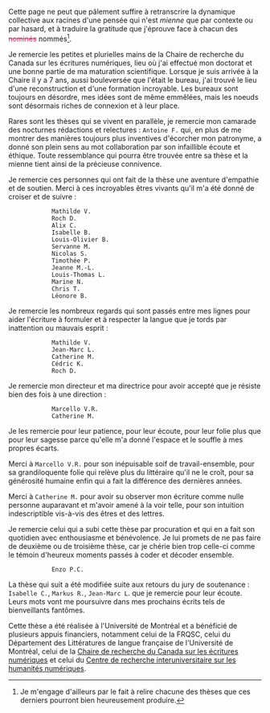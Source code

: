 
Cette page ne peut que pâlement suffire à retranscrire la dynamique collective aux racines d'une pensée qui n'est *mienne* que par contexte ou par hasard, et à traduire la gratitude que j'éprouve face à chacun des <strike style='color:rgb(196, 43, 94);'>nominés</strike> nommés[^relecture].  

Je remercie les petites et plurielles mains de la Chaire de recherche du Canada sur les écritures numériques, lieu où j'ai effectué mon doctorat et une bonne partie de ma maturation scientifique. Lorsque je suis arrivée à la Chaire il y a 7 ans, aussi bouleversée que l'était le bureau, j'ai trouvé le lieu d'une reconstruction et d'une formation incroyable. Les bureaux sont toujours en désordre, mes idées sont de même emmêlées, mais les noeuds sont désormais riches de connexion et à leur place. 

Rares sont les thèses qui se vivent en parallèle, je remercie mon camarade des nocturnes rédactions et relectures : `Antoine F.` qui, en plus de me montrer des manières toujours plus inventives d'écorcher mon patronyme, a donné son plein sens au mot collaboration par son infaillible écoute et éthique. Toute ressemblance qui pourra être trouvée entre sa thèse et la mienne tient ainsi de la précieuse connivence.

Je remercie ces personnes qui ont fait de la thèse une aventure d'empathie et de soutien. Merci à ces incroyables êtres vivants qu'il m'a été donné de croiser et de suivre : 

                Mathilde V.
                Roch D.
                Alix C.
                Isabelle B. 
                Louis-Olivier B.
                Servanne M.
                Nicolas S.
                Timothée P.
                Jeanne M.-L.
                Louis-Thomas L.
                Marine N. 
                Chris T.
                Léonore B.

Je remercie les nombreux regards qui sont passés entre mes lignes pour aider l'écriture à formuler et à respecter la langue que je tords par inattention ou mauvais esprit :

                Mathilde V.
                Jean-Marc L.
                Catherine M.
                Cédric K. 
                Roch D. 

Je remercie mon directeur et ma directrice pour avoir accepté que je résiste bien des fois à une direction : 

                Marcello V.R.
                Catherine M.

Je les remercie pour leur patience, pour leur écoute, pour leur folie plus que pour leur sagesse parce qu'elle m'a donné l'espace et le souffle à mes propres écarts. 

Merci à `Marcello V.R.` pour son inépuisable soif de travail-ensemble, pour sa grandiloquente folie qui relève plus du littéraire qu'il ne le croît, pour sa générosité humaine enfin qui a fait la différence des dernières années. 

Merci à `Catherine M.` pour avoir su observer mon écriture comme nulle personne auparavant et m'avoir amené à la voir telle, pour son intuition indescriptible vis-à-vis des êtres et des lettres. 

Je remercie celui qui a subi cette thèse par procuration et qui en a fait son quotidien avec enthousiasme et bénévolence. Je lui promets de ne pas faire de deuxième ou de troisième thèse, car je chérie bien trop celle-ci comme le témoin d'heureux moments passés à coder et décoder ensemble.

                Enzo P.C. 

La thèse qui suit a été modifiée suite aux retours du jury de soutenance : `Isabelle C.`, `Markus R.`, `Jean-Marc L`. que je remercie pour leur écoute. Leurs mots vont me poursuivre dans mes prochains écrits tels de bienveillants fantômes.

Cette thèse a été réalisée à l'Université de Montréal et a bénéficié de plusieurs appuis financiers, notamment celui de la FRQSC, celui du Département des Littératures de langue française de l'Université de Montréal, celui de la [Chaire de recherche du Canada sur les écritures numériques](https://www.ecrituresnumeriques.ca/fr/) et celui du [Centre de recherche interuniversitaire sur les humanités numériques](https://www.crihn.org/). 

[^relecture]: Je m'engage d'ailleurs par le fait à relire chacune des thèses que ces derniers pourront bien heureusement produire.
